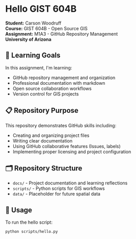 # Hello GIST 604B

**Student:** Carson Woodruff  
**Course:** GIST 604B - Open Source GIS  
**Assignment:** M1A3 - GitHub Repository Management  
**University of Arizona**

## 🎯 Learning Goals
In this assignment, I'm learning:
- GitHub repository management and organization
- Professional documentation with markdown
- Open source collaboration workflows
- Version control for GIS projects

## 📋 Repository Purpose
This repository demonstrates GitHub skills including:
- Creating and organizing project files
- Writing clear documentation
- Using GitHub collaborative features (Issues, labels)
- Implementing proper licensing and project configuration

## 🗂️ Repository Structure
- `docs/` - Project documentation and learning reflections
- `scripts/` - Python scripts for GIS workflows
- `data/` - Placeholder for future spatial data

## 🚀 Usage
To run the hello script:
```bash
python scripts/hello.py
